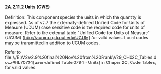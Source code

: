 #### 2A.2.11.2 Units (CWE)

Definition: This component species the units in which the quantity is expressed. As of v2.7 the externally-defined Unified Code for Units of Measure (UCUM) case sensitive code is the required code for units of measure. Refer to the external table "Unified Code for Units of Measure" (UCUM) [http://aurora.rg.iupui.edu/UCUM] for valid values. Local codes may be transmitted in addition to UCUM codes.

Refer to file:///E:\V2\v2.9%20final%20Nov%20from%20Frank\V29_CH02C_Tables.docx#HL70794[user-defined Table 0794 - Units] in Chaper 2C, Code Tables, for valid values.
